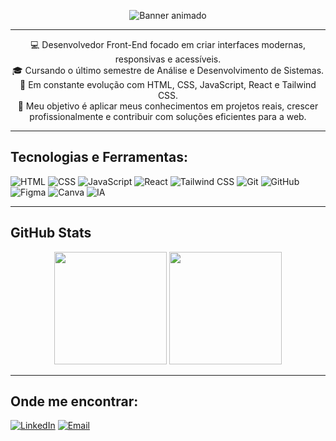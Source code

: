 <p align="center">
  <img src="https://github.com/user-attachments/assets/89abb98d-7d73-420a-90c6-f919e475ae93" alt="Banner animado" />
</p>

---

<p align="center">
  💻 Desenvolvedor Front-End focado em criar interfaces modernas, responsivas e acessíveis. <br>
  🎓 Cursando o último semestre de Análise e Desenvolvimento de Sistemas. <br>
  🚀 Em constante evolução com HTML, CSS, JavaScript, React e Tailwind CSS. <br>
  🎯 Meu objetivo é aplicar meus conhecimentos em projetos reais, crescer profissionalmente e contribuir com soluções eficientes para a web.
</p>

---

## Tecnologias e Ferramentas:

![HTML](https://img.shields.io/badge/HTML5-E34F26?style=for-the-badge&logo=html5&logoColor=white)
![CSS](https://img.shields.io/badge/CSS3-1572B6?style=for-the-badge&logo=css3&logoColor=white)
![JavaScript](https://img.shields.io/badge/JavaScript-F7DF1E?style=for-the-badge&logo=javascript&logoColor=black)
![React](https://img.shields.io/badge/React-61DAFB?style=for-the-badge&logo=react&logoColor=black)
![Tailwind CSS](https://img.shields.io/badge/Tailwind_CSS-38B2AC?style=for-the-badge&logo=tailwind-css&logoColor=white)
![Git](https://img.shields.io/badge/Git-F05032?style=for-the-badge&logo=git&logoColor=white)
![GitHub](https://img.shields.io/badge/GitHub-181717?style=for-the-badge&logo=github&logoColor=white)
![Figma](https://img.shields.io/badge/Figma-F24E1E?style=for-the-badge&logo=figma&logoColor=white)
![Canva](https://img.shields.io/badge/Canva-00C4CC?style=for-the-badge&logo=canva&logoColor=white)
![IA](https://img.shields.io/badge/IA-00BFFF?style=for-the-badge&logo=openai&logoColor=white)

---

## GitHub Stats

<div align="center">
  <img height="180em" src="https://github-readme-stats.vercel.app/api?username=Gabggrand&show_icons=true&theme=tokyonight" />
  <img height="180em" src="https://github-readme-stats.vercel.app/api/top-langs/?username=Gabggrand&layout=compact&theme=tokyonight" />
</div>

---

## Onde me encontrar:

[![LinkedIn](https://img.shields.io/badge/LinkedIn-blue?style=for-the-badge&logo=linkedin&logoColor=white)](https://www.linkedin.com/in/gabriel-gaspar-134191263/)
[![Email](https://img.shields.io/badge/Email-D14836?style=for-the-badge&logo=gmail&logoColor=white)](mailto:grandolphogabriel@gmail.com)
